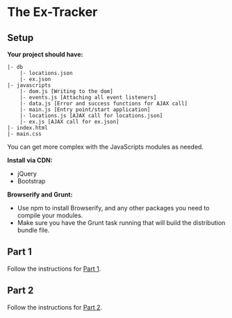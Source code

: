 # The Ex-Tracker

## Setup

**Your project should have:**
```
|- db
    |- locations.json
    |- ex.json
|- javascripts
    |- dom.js [Writing to the dom]
    |- events.js [Attaching all event listeners]
    |- data.js [Error and success functions for AJAX call]
    |- main.js [Entry point/start application]
    |- locations.js [AJAX call for locations.json]
    |- ex.js [AJAX call for ex.json]
|- index.html
|- main.css
```
You can get more complex with the JavaScripts modules as needed.

**Install via CDN:**

- jQuery
- Bootstrap

**Browserify and Grunt:**

- Use npm to install Browserify, and any other packages you need to compile your modules.
- Make sure you have the Grunt task running that will build the distribution bundle file.

## Part 1
Follow the instructions for [Part 1](./part-1.md).

## Part 2
Follow the instructions for [Part 2](./part-2.md).


